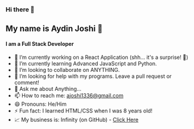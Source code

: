 ### Hi there 👋
<h2>My name is Aydin Joshi 🏀</h2>
<h4>I am a Full Stack Developer</h4>



- 🔭 I’m currently working on a React Application (shh... it's a surprise! 🤫)
- 🌱 I’m currently learning Advanced JavaScript and Python.
- 👯 I’m looking to collaborate on ANYTHING.
- 🤔 I’m looking for help with my programs. Leave a pull request or comment!
- 💬 Ask me about Anything...
- 📫 How to reach me: ajoshi1336@gmail.com
- 😄 Pronouns: He/Him
- ⚡ Fun fact: I learned HTML/CSS when I was 8 years old!
- 📈 My business is: <bold>Infinity</bold> (on GitHub) - <a href="https://github.com/InfinityEngineering">Click Here</a>

<!--<h2>Languages I know</h2>
<p>Some of them I am not 100% fluent in</p>

<div class="row">
  <div class="column">
    <img src="https://upload.wikimedia.org/wikipedia/commons/thumb/c/c3/Python-logo-notext.svg/1869px-Python-logo-notext.svg.png"
      width="100"
      height="100">
  </div>
  <div class="column">
    <img src="https://cdn.freebiesupply.com/logos/large/2x/java-14-logo-png-transparent.png"
      width="100"
      height="100">
  </div>
  <div class="column">
    <img src="https://upload.wikimedia.org/wikipedia/commons/6/6a/JavaScript-logo.png"
      width="100"
      height="100">
  </div>
</div>-->

